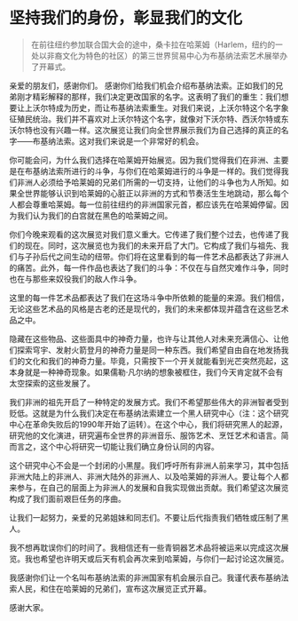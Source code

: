 # 坚持我们的身份，彰显我们的文化

> 在前往纽约参加联合国大会的途中，桑卡拉在哈莱姆（Harlem，纽约的一处以非裔文化为特色的社区）的第三世界贸易中心为布基纳法索艺术展举办了开幕式。

亲爱的朋友们，感谢你们。
感谢你们给我们机会介绍布基纳法索。正如我们的兄弟刚才精彩解释的那样，我们决定更改国家的名字。这表明了我们的重生：我们想要让上沃尔特成为历史，而让布基纳法索重生。对我们来说，上沃尔特这个名字象征殖民统治。我们并不喜欢对上沃尔特这个名字，就像对下沃尔特、西沃尔特或东沃尔特也没有兴趣一样。这次展览让我们向全世界展示我们为自己选择的真正的名字——布基纳法索。这对我们来说是一个非常好的机会。

你可能会问，为什么我们选择在哈莱姆开始展览。因为我们觉得我们在非洲、主要是在布基纳法索所进行的斗争，与你们在哈莱姆进行的斗争是一样的。我们觉得我们非洲人必须给予哈莱姆的兄弟们所需的一切支持，让他们的斗争也为人所知。如果全世界能够认识到哈莱姆的心脏正以非洲的方式和节奏活生生地跳动，那么每个人都会尊重哈莱姆。每一位前往纽约的非洲国家元首，都应该先在哈莱姆停留。因为我们认为我们的白宫就在黑色的哈莱姆之间。

你们今晚来观看的这次展览对我们意义重大。它传递了我们整个过去，也传递了我们的现在。同时，这次展览也为我们的未来开启了大门。它构成了我们与祖先、我们与子孙后代之间生动的纽带。你们将在这里看到的每一件艺术品都表达了非洲人的痛苦。此外，每一件作品也表达了我们的斗争：不仅在与自然灾难作斗争，同时也在与那些来奴役我们的敌人作斗争。

这里的每一件艺术品都表达了我们在这场斗争中所依赖的能量的来源。我们相信，无论这些艺术品的风格是古老的还是现代的，我们的未来都体现并蕴含在这些艺术品之中。

隐藏在这些物品、这些面具中的神奇力量，也许与让其他人对未来充满信心、让他们探索穹宇、发射火箭登月的神奇力量是同一种东西。我们希望自由自在地发扬我们的文化和我们的神奇力量。毕竟，只需按下一个开关就能看到光芒突然亮起，这本身就是一种神奇现象。如果儒勒·凡尔纳的想象被框住，我们今天肯定就不会有太空探索的这些发展了。

我们非洲的祖先开启了一种特定的发展方式。我们不希望那些伟大的非洲智者受到贬低。这就是为什么我们决定在布基纳法索建立一个黑人研究中心（注：这个研究中心在革命失败后的1990年开始了运转）。在这个中心，我们将研究黑人的起源，研究他的文化演进，研究遍布全世界的非洲音乐、服饰艺术、烹饪艺术和语言。简而言之，这个中心将研究一切能让我们确立身份认同的内容。

这个研究中心不会是一个封闭的小黑屋。我们呼吁所有非洲人前来学习，其中包括非洲大陆上的非洲人、非洲大陆外的非洲人、以及哈莱姆的非洲人。要让每个人都来参与，在自己的层面上为非洲人的发展和自我实现做出贡献。我们希望这次展览构成了我们面前艰巨任务的序曲。

让我们一起努力，亲爱的兄弟姐妹和同志们。不要让后代指责我们牺牲或压制了黑人。

我不想再耽误你们的时间了。我相信还有一些青铜器艺术品将被运来以完成这次展览。我也希望也许明天或后天有机会再次来到哈莱姆，与你们一起讨论这次展览。

我感谢你们让一个名叫布基纳法索的非洲国家有机会展示自己。我谨代表布基纳法索人民，和住在哈莱姆的兄弟们，宣布这次展览正式开幕。

感谢大家。